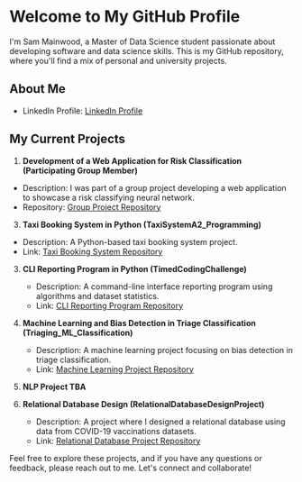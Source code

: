 # Welcome to My GitHub Profile

I'm Sam Mainwood, a Master of Data Science student passionate about developing software and data science skills. This is my GitHub repository, where you'll find a mix of personal and university projects.

## About Me

- LinkedIn Profile: [LinkedIn Profile](https://www.linkedin.com/in/sammainwood)

## My Current Projects

1.   **Development of a Web Application for Risk Classification (Participating Group Member)**
   - Description: I was part of a group project developing a web application to showcase a risk classifying neural network.
   - Repository: [Group Project Repository](https://github.com/WorkstationChris/WIL_Project)

3.   **Taxi Booking System in Python (TaxiSystemA2_Programming)**
   - Description: A Python-based taxi booking system project.
   - Link: [Taxi Booking System Repository](#link)

3. **CLI Reporting Program in Python (TimedCodingChallenge)**
   - Description: A command-line interface reporting program using algorithms and dataset statistics.
   - Link: [CLI Reporting Program Repository](#link)

4. **Machine Learning and Bias Detection in Triage Classification (Triaging_ML_Classification)**
   - Description: A machine learning project focusing on bias detection in triage classification.
   - Link: [Machine Learning Project Repository](#link)

5. **NLP Project TBA**

6. **Relational Database Design (RelationalDatabaseDesignProject)**
   - Description: A project where I designed a relational database using data from COVID-19 vaccinations datasets.
   - Link: [Relational Database Project Repository](#link)


Feel free to explore these projects, and if you have any questions or feedback, please reach out to me. Let's connect and collaborate!


<!---
Mainies/Mainies is a ✨ special ✨ repository because its `README.md` (this file) appears on your GitHub profile.
You can click the Preview link to take a look at your changes.
--->
